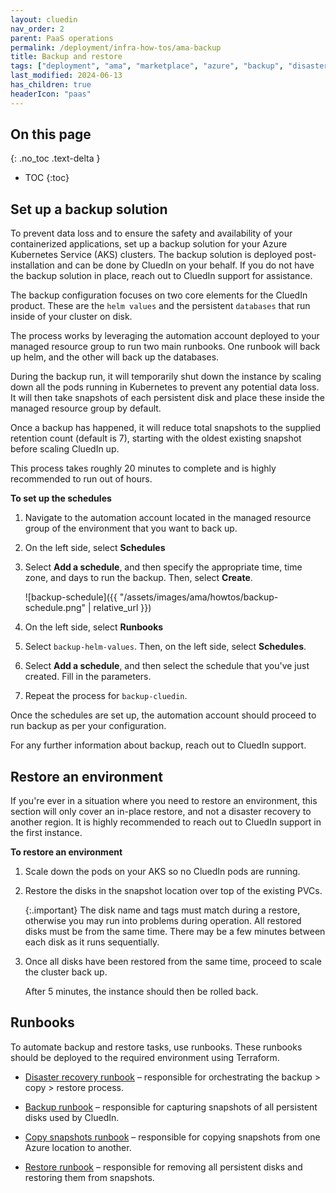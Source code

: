 ```yaml
---
layout: cluedin
nav_order: 2
parent: PaaS operations
permalink: /deployment/infra-how-tos/ama-backup
title: Backup and restore
tags: ["deployment", "ama", "marketplace", "azure", "backup", "disaster recovery", "DR"]
last_modified: 2024-06-13
has_children: true
headerIcon: "paas"
---
```

## On this page
{: .no_toc .text-delta }
- TOC
{:toc}

## Set up a backup solution

To prevent data loss and to ensure the safety and availability of your containerized applications, set up a backup solution for your Azure Kubernetes Service (AKS) clusters. The backup solution is deployed post-installation and can be done by CluedIn on your behalf. If you do not have the backup solution in place, reach out to CluedIn support for assistance.

The backup configuration focuses on two core elements for the CluedIn product. These are the `helm values` and the persistent `databases` that run inside of your cluster on disk.

The process works by leveraging the automation account deployed to your managed resource group to run two main runbooks. One runbook will back up helm, and the other will back up the databases.

During the backup run, it will temporarily shut down the instance by scaling down all the pods running in Kubernetes to prevent any potential data loss. It will then take snapshots of each persistent disk and place these inside the managed resource group by default.

Once a backup has happened, it will reduce total snapshots to the supplied retention count (default is 7), starting with the oldest existing snapshot before scaling CluedIn up.

This process takes roughly 20 minutes to complete and is highly recommended to run out of hours.

**To set up the schedules**

1. Navigate to the automation account located in the managed resource group of the environment that you want to back up.

1. On the left side, select **Schedules**

1. Select **Add a schedule**, and then specify the appropriate time, time zone, and days to run the backup. Then, select **Create**.

   ![backup-schedule]({{ "/assets/images/ama/howtos/backup-schedule.png" | relative_url }})

1. On the left side, select **Runbooks**

1. Select `backup-helm-values`. Then, on the left side, select **Schedules**.

1. Select **Add a schedule**, and then select the schedule that you've just created. Fill in the parameters.

1. Repeat the process for `backup-cluedin`.

Once the schedules are set up, the automation account should proceed to run backup as per your configuration.

For any further information about backup, reach out to CluedIn support.

## Restore an environment

If you're ever in a situation where you need to restore an environment, this section will only cover an in-place restore, and not a disaster recovery to another region. It is highly recommended to reach out to CluedIn support in the first instance. 

**To restore an environment**

1. Scale down the pods on your AKS so no CluedIn pods are running.

1. Restore the disks in the snapshot location over top of the existing PVCs.

   {:.important}
   The disk name and tags must match during a restore, otherwise you may run into problems during operation.
   All restored disks must be from the same time. There may be a few minutes between each disk as it runs sequentially.

1. Once all disks have been restored from the same time, proceed to scale the cluster back up.

    After 5 minutes, the instance should then be rolled back.

## Runbooks

To automate backup and restore tasks, use runbooks. These runbooks should be deployed to the required environment using Terraform.

- [Disaster recovery runbook](/paas-operations/automation/disaster-recovery-runbook) – responsible for orchestrating the backup > copy > restore process.

- [Backup runbook](/paas-operations/automation/backup-runbook) – responsible for capturing snapshots of all persistent disks used by CluedIn.

- [Copy snapshots runbook](/paas-operations/automation/copy-snapshots-runbook) – responsible for copying snapshots from one Azure location to another.

- [Restore runbook](/paas-operations/automation/restore-runbook) – responsible for removing all persistent disks and restoring them from snapshots.
